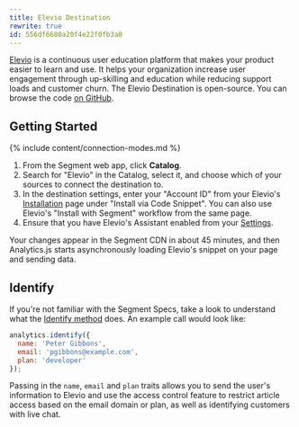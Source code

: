 ```yaml
---
title: Elevio Destination
rewrite: true
id: 556df6680a20f4e22f0fb3a0
---
```

[Elevio](https://elev.io/) is a continuous user education platform that makes your product easier to learn and use. It helps your organization increase user engagement through up-skilling and education while reducing support loads and customer churn. The Elevio Destination is open-source. You can browse the code [on GitHub](https://github.com/segment-integrations/analytics.js-integration-elevio).


## Getting Started

{% include content/connection-modes.md %}

1. From the Segment web app, click **Catalog**.
2. Search for "Elevio" in the Catalog, select it, and choose which of your sources to connect the destination to.
3. In the destination settings, enter your "Account ID" from your Elevio's [Installation](https://app.elev.io/installation) page under "Install via Code Snippet". You can also use Elevio's "Install with Segment" workflow from the same page.
4. Ensure that you have Elevio's Assistant enabled from your [Settings](https://app.elev.io/settings).

Your changes appear in the Segment CDN in about 45 minutes, and then Analytics.js starts asynchronously loading Elevio's snippet on your page and sending data.


## Identify

If you're not familiar with the Segment Specs, take a look to understand what the [Identify method](/docs/connections/spec/identify/) does. An example call would look like:

```javascript
analytics.identify({
  name: 'Peter Gibbons',
  email: 'pgibbons@example.com',
  plan: 'developer'
});
```

Passing in the `name`, `email` and `plan` traits allows you to send the user's information to Elevio and use the access control feature to restrict article access based on the email domain or plan, as well as identifying customers with live chat.
